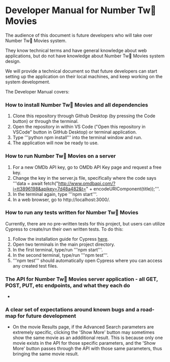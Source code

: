 # Developer Manual for Number Tw💩 Movies

The audience of this document is future developers who will take over Number Tw💩 Movies system.

They know technical terms and have general knowledge about web applications, but do not have knowledge about Number Tw💩 Movies system design.

We will provide a technical document so that future developers can start setting up the application on their local machines, and keep working on the system development.

The Developer Manual covers:

### How to install Number Tw💩 Movies and all dependencies
1. Clone this repository through Github Desktop (by pressing the Code button) or through the terminal.
2. Open the repository in within VS Code ("Open this repository in VSCode" button in GitHub Desktop) or terminal application.
3. Type '''python npm install''' into the terminal window and run.
4. The application will now be ready to use.

### How to run Number Tw💩 Movies on a server
1. For a new OMDb API key, go to OMDb API Key page and request a free key.
2. Change the key in the server.js file, specifically where the code says '''data = await fetch("http://www.omdbapi.com/?i=tt3896198&apikey=7d48a482&t=" + encodeURIComponent(title));'''. 
3. In the terminal again, type '''npm start'''.
4. In a web browser, go to http://localhost:3000/.

### How to run any tests written for Number Tw💩 Movies
Currently, there are no pre-written tests for this project, but users can utilize Cypress to create/run their own written tests. To do this:

1. Follow the installation guide for Cypress [here](https://www.toolsqa.com/cypress/install-cypress/).
2. Open two terminals in the main project directory.
3. In the first terminal, type/run '''npm start'''.
4. In the second terminal, type/run '''npm test'''.
5. '''npm test''' should automatically open Cypress where you can access any created test files.

### The API for Number Tw💩 Movies server application - all GET, POST, PUT, etc endpoints, and what they each do
- 

### A clear set of expectations around known bugs and a road-map for future development
- On the movie Results page, if the Advanced Search parameters are extremely specific, clicking the 'Show More' button may sometimes show the same movie as an addditional result. This is because only one movie exists in the API for those specific parameters, and the 'Show More' button passes through the API with those same parameters, thus bringing the same movie result. 
